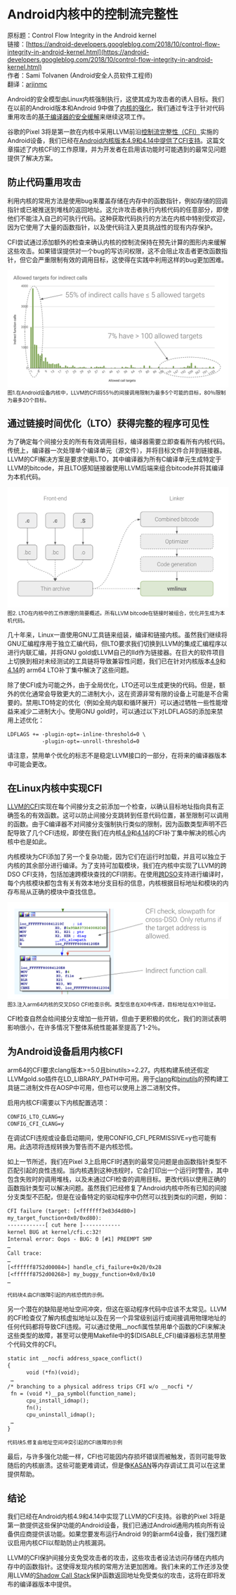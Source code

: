 # Android内核中的控制流完整性

原标题：Control Flow Integrity in the Android kernel  
链接：[https://android-developers.googleblog.com/2018/10/control-flow-integrity-in-android-kernel.html](https://android-developers.googleblog.com/2018/10/control-flow-integrity-in-android-kernel.html)  
作者：Sami Tolvanen (Android安全人员软件工程师)  
翻译：[arjinmc](https://github.com/arjinmc)  

Android的安全模型由Linux内核强制执行，这使其成为攻击者的诱人目标。我们在以前的Android版本和Android 9中做了[内核的强化](https://android-developers.googleblog.com/2017/08/hardening-kernel-in-android-oreo.html)，我们通过专注于针对代码重用攻击的[基于编译器的安全缓解](https://android-developers.googleblog.com/2018/06/compiler-based-security-mitigations-in.html)来继续这项工作。

谷歌的Pixel 3将是第一款在内核中采用LLVM前沿[控制流完整性（CFI）](https://clang.llvm.org/docs/ControlFlowIntegrity.html)实施的Android设备，我们已经在[Android内核版本4.9和4.14中提供了CFI支持](https://source.android.com/devices/tech/debug/kcfi)。这篇文章描述了内核CFI的工作原理，并为开发者在启用该功能时可能遇到的最常见问题提供了解决方案。

## 防止代码重用攻击

利用内核的常用方法是使用bug来覆盖存储在内存中的函数指针，例如存储的回调指针或已被推送到堆栈的返回地址。这允许攻击者执行内核代码的任意部分，即使他们不能注入自己的可执行代码。这种获取代码执行的方法在内核中特别受欢迎，因为它使用了大量的函数指针，以及使代码注入更具挑战性的现有内存保护。

CFI尝试通过添加额外的检查来确认内核的控制流保持在预先计算的图形内来缓解这些攻击。如果错误提供对一个bug的写访问权限，这不会阻止攻击者更改函数指针，但它会严重限制有效的调用目标，这使得在实践中利用这样的bug更加困难。

![img](../images/2018.10.10.1.png)  
<small>图1.在Android设备内核中，LLVM的CFI将55％的间接调用限制为最多5个可能的目标，80％限制为最多20个目标。</small>

## 通过链接时间优化（LTO）获得完整的程序可见性

为了确定每个间接分支的所有有效调用目标，编译器需要立即查看所有内核代码。传统上，编译器一次处理单个编译单元（源文件），并将目标文件合并到链接器。LLVM的CFI解决方案是要求使用LTO，其中编译器为所有C编译单元生成特定于LLVM的bitcode，并且LTO感知链接器使用LLVM后端来组合bitcode并将其编译为本机代码。

![img](../images/2018.10.10.2.png)  
<small>图2. LTO在内核中的工作原理的简要概述。所有LLVM bitcode在链接时被组合，优化并生成为本机代码。</small>

几十年来，Linux一直使用GNU工具链来组装，编译和链接内核。虽然我们继续将GNU汇编程序用于独立汇编代码，但LTO要求我们切换到LLVM的集成汇编程序以进行内联汇编，并将GNU gold或LLVM自己的lld作为链接器。在巨大的软件项目上切换到相对未经测试的工具链将导致兼容性问题，我们已在针对内核版本[4.9](https://android-review.googlesource.com/q/topic:android-4.9-lto)和[4.14](https://android-review.googlesource.com/q/topic:android-4.14-lto)的 arm64 LTO补丁集中解决了这些问题。

除了使CFI成为可能之外，由于全局优化，LTO还可以生成更快的代码。但是，额外的优化通常会导致更大的二进制大小，这在资源非常有限的设备上可能是不合需要的。禁用LTO特定的优化（例如全局内联和循环展开）可以通过牺牲一些性能增益来减少二进制大小。使用GNU gold时，可以通过以下对LDFLAGS的添加来禁用上述优化：

```code
LDFLAGS += -plugin-opt=-inline-threshold=0 \
           -plugin-opt=-unroll-threshold=0
```
请注意，禁用单个优化的标志不是稳定LLVM接口的一部分，在将来的编译器版本中可能会更改。

## 在Linux内核中实现CFI

[LLVM的CFI](https://clang.llvm.org/docs/ControlFlowIntegrity.html#indirect-function-call-checking)实现在每个间接分支之前添加一个检查，以确认目标地址指向具有正确签名的有效函数。这可以防止间接分支跳转到任意代码位置，甚至限制可以调用的函数。由于C编译器不对间接分支强制执行类似的限制，因为函数类型声明不匹配导致了几个CFI违规，即使在我们在内核[4.9](https://android-review.googlesource.com/q/topic:android-4.9-cfi)和[4.14](https://android-review.googlesource.com/q/topic:android-4.14-cfi)的CFI补丁集中解决的核心内核中也是如此。

内核模块为CFI添加了另一个复杂功能，因为它们在运行时加载，并且可以独立于内核的其余部分进行编译。为了支持可加载模块，我们在内核中实现了LLVM的跨DSO CFI支持，包括加速跨模块查找的CFI阴影。在使用[跨DSO](https://clang.llvm.org/docs/ControlFlowIntegrity.html#shared-library-support)支持进行编译时，每个内核模块都包含有关有效本地分支目标的信息，内核根据目标地址和模块的内存布局从正确的模块中查找信息。

![img](../images/2018.10.10.3.png)  
<small>图3.注入arm64内核的交叉DSO CFI检查示例。类型信息在X0中传递，目标地址在X1中验证。</small>

CFI检查自然会给间接分支增加一些开销，但由于更积极的优化，我们的测试表明影响很小，在许多情况下整体系统性能甚至提高了1-2％。

## 为Android设备启用内核CFI

arm64的CFI要求clang版本>=5.0且binutils>=2.27。内核构建系统还假定LLVMgold.so插件在LD_LIBRARY_PATH中可用。用于[clang](https://android.googlesource.com/platform/prebuilts/clang/host/linux-x86/+/master)和[binutils](https://android.googlesource.com/platform/prebuilts/gcc/linux-x86/aarch64/aarch64-linux-android-4.9/+/master)的预构建工具链二进制文件在AOSP中可用，但也可以使用上游二进制文件。

启用内核CFI需要以下内核配置选项：

```code
CONFIG_LTO_CLANG=y
CONFIG_CFI_CLANG=y
```

在调试CFI违规或设备启动期间，使用CONFIG_CFI_PERMISSIVE=y也可能有用。此选项将违规转换为警告而不是内核恐慌。

如上一节所述，我们在Pixel 3上启用CFI时遇到的最常见问题是由函数指针类型不匹配引起的良性违规。当内核遇到这种违规时，它会打印出一个运行时警告，其中包含失败时的调用堆栈，以及未通过CFI检查的调用目标。更改代码以使用正确的函数指针类型可以解决问题。虽然我们已经修复了Android内核中所有已知的间接分支类型不匹配，但是在设备特定的驱动程序中仍然可以找到类似的问题，例如：

```code
CFI failure (target: [<fffffff3e83d4d80>] my_target_function+0x0/0xd80):
------------[ cut here ]------------
kernel BUG at kernel/cfi.c:32!
Internal error: Oops - BUG: 0 [#1] PREEMPT SMP
…
Call trace:
…
[<ffffff8752d00084>] handle_cfi_failure+0x20/0x28
[<ffffff8752d00268>] my_buggy_function+0x0/0x10
…
```
<small>代码块4.由CFI故障引起的内核恐慌的示例。</small>

另一个潜在的缺陷是地址空间冲突，但这在驱动程序代码中应该不太常见。LLVM的CFI检查仅了解内核虚拟地址以及在另一个异常级别运行或间接调用物理地址的任何代码都将导致CFI违规。可以通过使用__nocfi属性禁用单个函数的CFI来解决这些类型的故障，甚至可以使用Makefile中的$(DISABLE_CFI)编译器标志禁用整个代码文件的CFI。

```code
static int __nocfi address_space_conflict()
{
      void (*fn)(void);
 …
/* branching to a physical address trips CFI w/o __nocfi */
 fn = (void *)__pa_symbol(function_name);
      cpu_install_idmap();
      fn();
      cpu_uninstall_idmap();
 …
}
```  
<small>代码块5.修复由地址空间冲突引起的CFI故障的示例</small>

最后，与许多强化功能一样，CFI也可能因内存损坏错误而被触发，否则可能导致随后的内核崩溃。这些可能更难调试，但是像[KASAN](https://www.kernel.org/doc/html/v4.14/dev-tools/kasan.html)等内存调试工具可以在这里提供帮助。

## 结论

我们已经在Android内核4.9和4.14中实现了LLVM的CFI支持。谷歌的Pixel 3将是第一款提供这些保护功能的Android设备，我们已通过Android通用内核向所有设备供应商提供该功能。如果您要发布运行Android 9的新arm64设备，我们强烈建议启用内核CFI以帮助防止内核漏洞。

LLVM的CFI保护间接分支免受攻击者的攻击，这些攻击者设法访问存储在内核内存中的函数指针。这使得发现内核的常用方法更加困难。我们未来的工作还涉及使用LLVM的[Shadow Call Stack](https://clang.llvm.org/docs/ShadowCallStack.html)保护函数返回地址免受类似的攻击，这将在即将发布的编译器版本中提供。